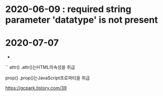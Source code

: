


# 2020-06-09 : required string parameter 'datatype' is not present



# 2020-07-07
 -
`` attr()
.attr()는HTML의속성을 취급

prop()
.prop()는JavaScript프로파티을 취급

https://gcpark.tistory.com/39
```

